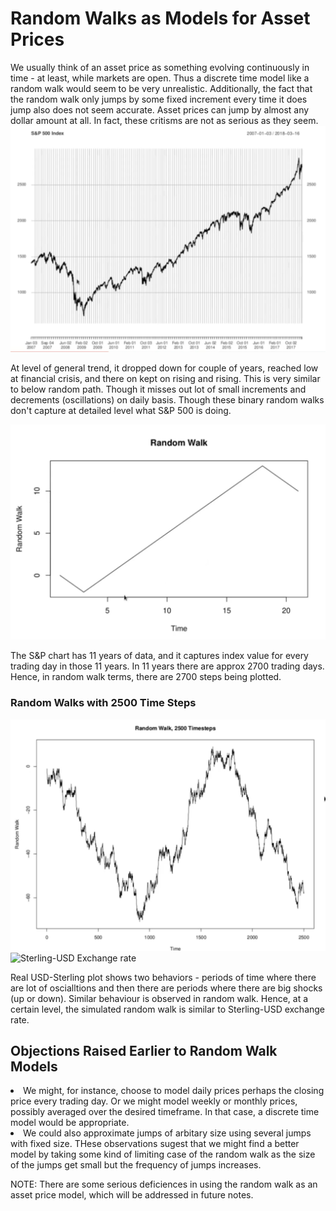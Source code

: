 <h1>Random Walks as Models for Asset Prices</h1>
We usually think of an asset price as something evolving continuously in time - at least, while markets are open. Thus a discrete time model like a random walk would seem to be very unrealistic. Additionally, the fact that the random walk only jumps by some fixed increment every time it does jump also does not seem accurate. Asset prices can jump by almost any dollar amount at all. In fact, these critisms are not as serious as they seem.

<img src="../Images/S5_RawSP500_series.png" alt="S&P 500 Index"/>

At level of general trend, it dropped down for couple of years, reached low at financial crisis, and there on kept on rising and rising. This is very similar to below random path. Though it misses out lot of small increments and decrements (oscillations) on daily basis. Though these binary random walks don't capture at detailed level what S&P 500 is doing.

<img src="../Images/S5_RandomWalk4.png" alt="Similar Random Walk"/>

The S&P chart has 11 years of data, and it captures index value for every trading day in those 11 years. In 11 years there are approx 2700 trading days. Hence, in random walk terms, there are 2700 steps being plotted. 

<h3>Random Walks with 2500 Time Steps</h3>

<img src="../Images/S5_RandomWalk_2500steps1.png" alt="Random Walk with 2500 Steps"/>

<img src="../Images/S5_Pound_Sterling_USD_ExchangeRate.png.png" alt="Sterling-USD Exchange rate"/>

Real USD-Sterling plot shows two behaviors - periods of time where there are lot of oscialltions and then there are periods where there are big shocks (up or down). Similar behaviour is observed in random walk. Hence, at a certain level, the simulated random walk is similar to Sterling-USD exchange rate.

<h2>Objections Raised Earlier to Random Walk Models</h2>
<li>We might, for instance, choose to model daily prices perhaps the closing price every trading day. Or we might model weekly or monthly prices, possibly averaged over the desired timeframe. In that case, a discrete time model would be appropriate. </li>
<li>We could also approximate jumps of arbitary size using several jumps with fixed size. THese observations sugest that we might find a better model by taking some kind of limiting case of the random walk as the size of the jumps get small but the frequency of jumps increases.</li>

NOTE: There are some serious deficiences in using the random walk as an asset price model, which will be addressed in future notes.
